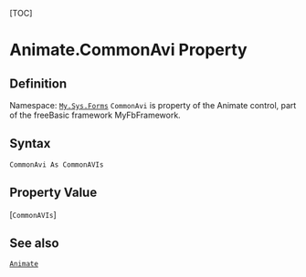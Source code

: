 [TOC]
# Animate.CommonAvi Property

## Definition
Namespace: [`My.Sys.Forms`](My.Sys.Forms.md)
`CommonAvi` is property of the Animate control, part of the freeBasic framework MyFbFramework.
## Syntax
```freeBasic
CommonAvi As CommonAVIs
```
## Property Value
[`CommonAVIs`]
## See also
[`Animate`](Animate.md)
